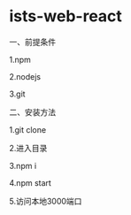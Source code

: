 # ists-web-react
一、前提条件

1.npm

2.nodejs

3.git


二、安装方法

1.git clone

2.进入目录

3.npm i

4.npm start

5.访问本地3000端口

